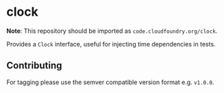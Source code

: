 # clock

**Note**: This repository should be imported as `code.cloudfoundry.org/clock`.

Provides a `Clock` interface, useful for injecting time dependencies in tests.

## Contributing

For tagging please use the semver compatible version format e.g. `v1.0.0`.
